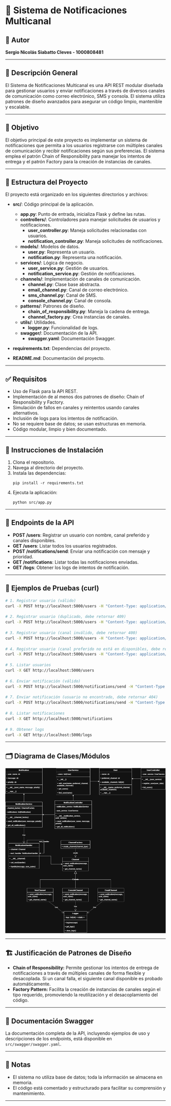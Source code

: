 # 🧪 Sistema de Notificaciones Multicanal

## 👤 Autor

**Sergio Nicolás Siabatto Cleves - 1000808481**

---

## 📖 Descripción General

El Sistema de Notificaciones Multicanal es una API REST modular diseñada para gestionar usuarios y enviar notificaciones a través de diversos canales de comunicación como correo electrónico, SMS y consola. El sistema utiliza patrones de diseño avanzados para asegurar un código limpio, mantenible y escalable.

---

## 🎯 Objetivo

El objetivo principal de este proyecto es implementar un sistema de notificaciones que permita a los usuarios registrarse con múltiples canales de comunicación y recibir notificaciones según sus preferencias. El sistema emplea el patrón Chain of Responsibility para manejar los intentos de entrega y el patrón Factory para la creación de instancias de canales.

---

## 🔧 Estructura del Proyecto

El proyecto está organizado en los siguientes directorios y archivos:

- **src/**: Código principal de la aplicación.
  - **app.py**: Punto de entrada, inicializa Flask y define las rutas.
  - **controllers/**: Controladores para manejar solicitudes de usuarios y notificaciones.
    - **user_controller.py**: Maneja solicitudes relacionadas con usuarios.
    - **notification_controller.py**: Maneja solicitudes de notificaciones.
  - **models/**: Modelos de datos.
    - **user.py**: Representa un usuario.
    - **notification.py**: Representa una notificación.
  - **services/**: Lógica de negocio.
    - **user_service.py**: Gestión de usuarios.
    - **notification_service.py**: Gestión de notificaciones.
  - **channels/**: Implementación de canales de comunicación.
    - **channel.py**: Clase base abstracta.
    - **email_channel.py**: Canal de correo electrónico.
    - **sms_channel.py**: Canal de SMS.
    - **console_channel.py**: Canal de consola.
  - **patterns/**: Patrones de diseño.
    - **chain_of_responsibility.py**: Maneja la cadena de entrega.
    - **channel_factory.py**: Crea instancias de canales.
  - **utils/**: Utilidades.
    - **logger.py**: Funcionalidad de logs.
  - **swagger/**: Documentación de la API.
    - **swagger.yaml**: Documentación Swagger.

- **requirements.txt**: Dependencias del proyecto.

- **README.md**: Documentación del proyecto.

---

## ✅ Requisitos

- Uso de Flask para la API REST.
- Implementación de al menos dos patrones de diseño: Chain of Responsibility y Factory.
- Simulación de fallos en canales y reintentos usando canales alternativos.
- Inclusión de logs para los intentos de notificación.
- No se requiere base de datos; se usan estructuras en memoria.
- Código modular, limpio y bien documentado.

---

## 📄 Instrucciones de Instalación

1. Clona el repositorio.
2. Navega al directorio del proyecto.
3. Instala las dependencias:
   ```
   pip install -r requirements.txt
   ```
4. Ejecuta la aplicación:
   ```
   python src/app.py
   ```

---

## 📡 Endpoints de la API

- **POST /users**: Registrar un usuario con nombre, canal preferido y canales disponibles.
- **GET /users**: Listar todos los usuarios registrados.
- **POST /notifications/send**: Enviar una notificación con mensaje y prioridad.
- **GET /notifications**: Listar todas las notificaciones enviadas.
- **GET /logs**: Obtener los logs de intentos de notificación.

---

## 🧪 Ejemplos de Pruebas (curl)

```sh
# 1. Registrar usuario (válido)
curl -X POST http://localhost:5000/users -H "Content-Type: application/json" -d "{\"name\": \"Juan\", \"preferred_channel\": \"email\", \"available_channels\": [\"email\", \"sms\", \"console\"]}"

# 2. Registrar usuario (duplicado, debe retornar 409)
curl -X POST http://localhost:5000/users -H "Content-Type: application/json" -d "{\"name\": \"Juan\", \"preferred_channel\": \"email\", \"available_channels\": [\"email\", \"sms\"]}"

# 3. Registrar usuario (canal inválido, debe retornar 400)
curl -X POST http://localhost:5000/users -H "Content-Type: application/json" -d "{\"name\": \"Maria\", \"preferred_channel\": \"whatsapp\", \"available_channels\": [\"email\", \"sms\"]}"

# 4. Registrar usuario (canal preferido no está en disponibles, debe retornar 400)
curl -X POST http://localhost:5000/users -H "Content-Type: application/json" -d "{\"name\": \"Pedro\", \"preferred_channel\": \"sms\", \"available_channels\": [\"email\"]}"

# 5. Listar usuarios
curl -X GET http://localhost:5000/users

# 6. Enviar notificación (válido)
curl -X POST http://localhost:5000/notifications/send -H "Content-Type: application/json" -d "{\"user_name\": \"Juan\", \"message\": \"Tu cita es mañana.\", \"priority\": \"alta\"}"

# 7. Enviar notificación (usuario no encontrado, debe retornar 404)
curl -X POST http://localhost:5000/notifications/send -H "Content-Type: application/json" -d "{\"user_name\": \"Carlos\", \"message\": \"Mensaje de prueba.\", \"priority\": \"baja\"}"

# 8. Listar notificaciones
curl -X GET http://localhost:5000/notifications

# 9. Obtener logs
curl -X GET http://localhost:5000/logs
```

---

## 🗂️ Diagrama de Clases/Módulos

![Diagrama de clases](Diagrama_Clases.png)

---

## 🏗️ Justificación de Patrones de Diseño

- **Chain of Responsibility:** Permite gestionar los intentos de entrega de notificaciones a través de múltiples canales de forma flexible y desacoplada. Si un canal falla, el siguiente canal disponible es probado automáticamente.
- **Factory Pattern:** Facilita la creación de instancias de canales según el tipo requerido, promoviendo la reutilización y el desacoplamiento del código.

---

## 📄 Documentación Swagger

La documentación completa de la API, incluyendo ejemplos de uso y descripciones de los endpoints, está disponible en `src/swagger/swagger.yaml`.

---

## 📝 Notas

- El sistema no utiliza base de datos; toda la información se almacena en memoria.
- El código está comentado y estructurado para facilitar su comprensión y mantenimiento.

---